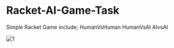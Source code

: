 # Racket-AI-Game-Task

Simple Racket Game include;
HumanVsHuman
HumanVsAI
AIvsAI

![1](https://user-images.githubusercontent.com/58669159/171179291-5624619c-3fcd-4c43-9ad3-bbdd80f0a200.PNG)
